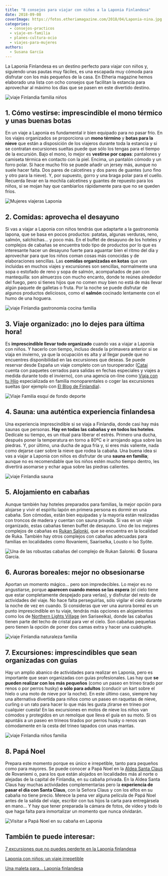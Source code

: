 ```yaml
---
title: "8 consejos para viajar con niños a la Laponia Finlandesa"
date: 2018-09-08
coverImage: https://fotos.etheriamagazine.com/2018/04/Laponia-nina.jpg
categories: 
  - consejos-practicos
  - viaje-en-familia
  - planes-cultura-ocio
  - viajes-para-mujeres
authors: 
  - Susana García
---
```


La Laponia Finlandesa es un destino perfecto para viajar con niños y, siguiendo unas pautas muy fáciles, es una escapada muy cómoda para disfrutar con los más pequeños de la casa. En Etheria magazine hemos elaborado una lista con ocho consejos que facilitan la estancia para aprovechar al máximo los días que se pasen en este divertido destino.

![viaje Finlandia familia niños](https://fotos.etheriamagazine.com/2018/04/Laponia-nina.jpg "Los niños disfrutan cada instante en un viaje a Laponia. © Susana García.")

## 1\. Cómo vestirse: imprescindible el mono térmico y unas buenas botas

En un viaje a Laponia es fundamental ir bien equipado para no pasar frío. En los viajes 
organizados se proporciona un **mono término** y **botas para la nieve** que están a 
disposición de los viajeros durante toda la estancia y si se contratan excursiones 
sueltas puede que sólo los tengas para el tiempo de la excursión. Bajo el mono, lo mejor 
es **vestirse por capas**: pantalones y camiseta térmica en contacto con la piel. 
Encima, un pantalón cómodo y un forro polar. Si hace mucho frío se puede añadir un 
jersey más, aunque no suele hacer falta. Dos pares de calcetines y dos pares de guantes 
(uno fino y otro para la nieve). Y, por supuesto, gorro y una braga polar para el 
cuello. Recuerda llevar en la mochila calcetines y guantes de repuesto para los niños, 
si se mojan hay que cambiarlos rápidamente para que no se queden fríos. 

![Mujeres viajeras Laponia](https://fotos.etheriamagazine.com/2018/04/Pesca-en-el-hielo-en-Laponia-Etheriamagazine.jpg "Un mono de nieve protege contra el frío y permite disfrutar de las actividades. © Susana García.")

## 2\. Comidas: aprovecha el desayuno

Si vas a viajar a Laponia con niños tendrás que adaptarte a la gastronomía lapona, que 
se basa en pocos productos: patatas, algunas verduras, reno, salmón, salchichas... y 
poco más. En el buffet de desayuno de los hoteles y complejos de cabañas se encuentra 
todo tipo de productos por lo que es interesante hacer un desayuno fuerte para aguantar 
bien el ritmo del día y aprovechar para que los niños coman cosas más conocidas y de 
elaboraciones sencillas. Las **comidas organizadas en kotas** que van incluidas en 
muchos viajes y excursiones son sencillas, normalmente una sopa o estofado de reno y 
sopa de salmón, acompañados de pan con mantequilla: son almuerzos con mucho encanto, 
donde te reúnes alrededor del fuego, pero si tienes hijos que no comen muy bien no está 
de más llevar algún paquete de galletas o fruta. Por la noche se puede disfrutar de 
algunos productos deliciosos, como el **salmón** cocinado lentamente con el humo de una 
hoguera. 

![viaje Finlandia gastronomía cocina familia](https://fotos.etheriamagazine.com/2018/04/Laponia-salmon.jpg "Salmón cocinado junto al fuego. © Susana García.")

## 3\. Viaje organizado: ¡no lo dejes para última hora!

Es **imprescindible llevar todo organizado** cuando vas a viajar a Laponia con niños. Y 
hacerlo con tiempo, incluso desde la primavera anterior si se viaja en invierno, ya que 
la ocupación es alta y al llegar puede que no encuentres disponibilidad en las 
excursiones que deseas. Se puede reservar desde España un viaje completo con un 
touroperador ([Catai](http://www.catai.es) cuenta con paquetes cerrados para salidas en 
fechas especiales y viajes a medida durante todo el invierno), con una agencia on-line 
como [Viaja con tu Hijo](https://www.viajacontuhijo.com/especial-laponia) especializada 
en familia monoparentales o coger las excursiones sueltas (por ejemplo con [El Blog de 
Finlandia](http://www.elblogdefinlandia.com)). 

![Viaje Familia esquí de fondo deporte](https://fotos.etheriamagazine.com/2018/04/3-NUESTROS-TOP-LAPONIA-FOTO-3-IMG_1380.jpg "Las actividades como el esquí de fondo es importante llevarlas reservadas con antelación. © Susana García.")

## 4\. Sauna: una auténtica experiencia finlandesa

Una experiencia imprescindible si se viaja a Finlandia, donde casi hay más saunas que 
personas. **Hay en todas las cabañas y en todos los hoteles**. Dedícale su tiempo, es un 
ritual para liberar el estrés. Primero una ducha, después poner la temperatura en torno 
a 80ºC e ir arrojando agua sobre las piedras. Y, por último, una ducha de agua fría y, 
si eres más valiente, nada como dejarse caer sobre la nieve que rodea la cabaña. Una 
buena idea si vas a viajar a Laponia con niños es disfrutar de una **sauna en familia**; 
aunque no es recomendable que los niños estén mucho tiempo dentro, les divertirá 
asomarse y echar agua sobre las piedras calientes. 

![viaje Finlandia sauna](https://fotos.etheriamagazine.com/2018/04/4-NUESTROS-TOP-LAPONIA-FOTO-4-PIXABAYbath-1317997.jpg "Dedicar tiempo a la sauna es imprescindible en Laponia.")

## 5\. Alojamiento en cabañas

Aunque también hay hoteles preparados para familias, la mejor opción para alojarse y 
vivir el espíritu lapón en primera persona es dormir en una cabaña. Son cómodas, están 
bien equipadas y la mayoría están realizadas con troncos de madera y cuentan con sauna 
privada. Si vas en un viaje organizado, estas cabañas tienen buffet de desayuno. Uno de 
los mejores complejos de cabañas es [Rukan Salonki,](https://www.rukansalonki.fi/) que 
se encuentra en la localidad de Ruka. También hay otros complejos con cabañas adecuadas 
para familias en localidades como Rovaniemi, Saariselka, Lousto o Iso Syöte. 

![](https://fotos.etheriamagazine.com/2018/04/5-NUESTROS-TOP-LAPONIA-FOTO-5.jpg "Una de las robustas cabañas del complejo de Rukan Salonki. © Susana García.")

## 6\. Auroras boreales: mejor no obsesionarse

Aportan un momento mágico… pero son impredecibles. Lo mejor es no angustiarse, porque 
**aparecen cuando menos se las espera** (el cielo tiene que estar completamente 
despejado para verlas), y disfrutar del resto de actividades del viaje. No hace falta 
perseguirlas, sólo vigilar el cielo durante la noche de vez en cuando. Si consideras que 
ver una aurora boreal es un punto imprescindible en tu viaje, tendrás más opciones en 
alojamientos como los de [Northern Lights Village](https://northernlightsvillage.com) 
(en Sariseelka), donde las cabañas tienen parte del techo de cristal para ver el cielo. 
Son cabañas pequeñas pero tienen la opción de poner dos camas extra y hacer una 
cuádruple. 

![viaje Finlandia naturaleza familia](https://fotos.etheriamagazine.com/2018/04/6-NUESTROS-TOP-LAPONIA-FOTO-6-aurora-borealis-1156479-PIXABAY.jpg "Las auroras boreales son un espectáculo natural casi mágico.")

## 7\. Excursiones: imprescindibles que sean organizadas con guías

Hay un amplio abanico de actividades para realizar en Laponia, pero es importante que 
sean organizadas con guías profesionales. Las hay que **se pueden realizar con los más 
pequeños** (como un paseo en trineo tirado por renos o por perros husky) **o sólo para 
adultos** (conducir un kart sobre el hielo o una moto de nieve por la noche). En este 
último caso, siempre hay una alternativa divertida para niños como un paseo en raquetas 
de nieve, curling o un rato para hacer lo que más les gusta ¡tirarse en trineo por 
cualquier cuesta! En las excursiones en motos de nieve los niños van cómodos y 
protegidos en un remolque que lleva el guía en su moto. Si os apuntáis a un paseo en 
trineos tirados por perros husky o renos van cómodamente en la cesta del trineo tapados 
con unas mantas. 

![viaje Finlandia niños familia](https://fotos.etheriamagazine.com/2018/04/7-NUESTROS-TOP-LAPONIA-FOTO-7.jpg "Una de las mejores experiencias en Laponia es un paseo en trineo tirado por perros husky. © Susana García.")

## 8\. Papá Noel

Prepara este momento porque es único e irrepetible, tanto para pequeños como para 
mayores. Se puede conocer a Papá Noel en la [Aldea Santa 
Claus](https://santaclausvillage.info/es/) de Rovaniemi o, para los que están alojados 
en localidades más al norte o alejadas de la capital de Finlandia, en su cabaña privada. 
En la Aldea Santa Claus hay muchas actividades complementarias pero la **experiencia de 
pasar el día con Santa Claus**, con la Señora Claus y con los elfos en su cabaña no 
tiene precio. Merece la pena ver alguna película de Papá Noel antes de la salida del 
viaje, escribir con tus hijos la carta para entregársela en mano… Y hay que tener 
preparada la cámara de fotos, de vídeo y todo lo que haga falta para inmortalizar un 
momento que nunca olvidarán. 

![Visitar a Papá Noel en su cabaña en Laponia](https://fotos.etheriamagazine.com/2018/04/Cabaña-privada-de-Papa-Noel-Etheriamagazine.jpg "El encuentro con Papá Noel en su cabaña privada es el momento más especial de viaje. © Susana García.")

## También te puede interesar:

[7 excursiones que no puedes perderte en la Laponia 
finlandesa](https://etheriamagazine.com/2019/10/31/siete-excursiones-en-laponia-finlandesa/) 

[Laponia con niños: un viaje 
irrepetible](https://etheriamagazine.com/2018/09/07/viaje-laponia-finlandesa-en-familia/) 

[Una maleta para… Laponia 
finlandesa](https://etheriamagazine.com/2018/09/15/una-maleta-para-laponia-finlandesa/)
